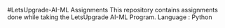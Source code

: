 #LetsUpgrade-AI-ML Assignments
This repository contains assignments done while taking the LetsUpgrade AI-ML Program.
Language : Python
